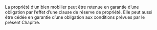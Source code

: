 La propriété d’un bien mobilier peut être retenue en garantie d’une obligation par
l’effet d’une clause de réserve de propriété.
Elle peut aussi être cédée en garantie d’une obligation aux conditions prévues par le présent
Chapitre.
